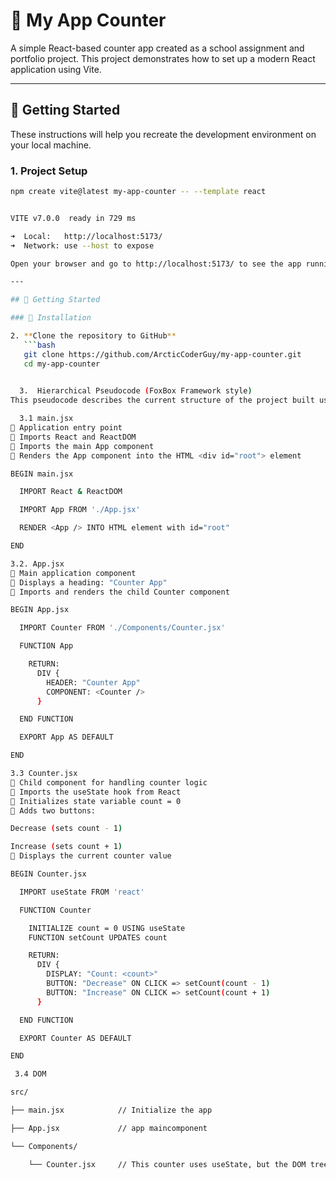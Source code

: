 # 🧮 My App Counter

A simple React-based counter app created as a school assignment and portfolio project. This project demonstrates how to set up a modern React application using Vite.

---

## 🚀 Getting Started

These instructions will help you recreate the development environment on your local machine.

### 1. Project Setup

```bash
npm create vite@latest my-app-counter -- --template react


VITE v7.0.0  ready in 729 ms

➜  Local:   http://localhost:5173/
➜  Network: use --host to expose

Open your browser and go to http://localhost:5173/ to see the app running.

---

## 🚀 Getting Started

### 🔧 Installation

2. **Clone the repository to GitHub**
   ```bash
   git clone https://github.com/ArcticCoderGuy/my-app-counter.git
   cd my-app-counter

   
  3.  Hierarchical Pseudocode (FoxBox Framework style)
This pseudocode describes the current structure of the project built using the React module and my custom FoxBox Framework approach.

  3.1 main.jsx
🔹 Application entry point
🔸 Imports React and ReactDOM
🔸 Imports the main App component
🔸 Renders the App component into the HTML <div id="root"> element

BEGIN main.jsx

  IMPORT React & ReactDOM

  IMPORT App FROM './App.jsx'

  RENDER <App /> INTO HTML element with id="root"

END

3.2. App.jsx
🔹 Main application component
🔸 Displays a heading: "Counter App"
🔸 Imports and renders the child Counter component

BEGIN App.jsx

  IMPORT Counter FROM './Components/Counter.jsx'

  FUNCTION App

    RETURN:
      DIV {
        HEADER: "Counter App"
        COMPONENT: <Counter />
      }

  END FUNCTION

  EXPORT App AS DEFAULT

END

3.3 Counter.jsx
🔹 Child component for handling counter logic
🔸 Imports the useState hook from React
🔸 Initializes state variable count = 0
🔸 Adds two buttons:

Decrease (sets count - 1)

Increase (sets count + 1)
🔸 Displays the current counter value

BEGIN Counter.jsx

  IMPORT useState FROM 'react'

  FUNCTION Counter

    INITIALIZE count = 0 USING useState
    FUNCTION setCount UPDATES count

    RETURN:
      DIV {
        DISPLAY: "Count: <count>"
        BUTTON: "Decrease" ON CLICK => setCount(count - 1)
        BUTTON: "Increase" ON CLICK => setCount(count + 1)
      }

  END FUNCTION

  EXPORT Counter AS DEFAULT

END

 3.4 DOM

src/ 

├── main.jsx            // Initialize the app 

├── App.jsx             // app maincomponent 

└── Components/ 

    └── Counter.jsx     // This counter uses useState, but the DOM tree in VS Code shows the components in reverse order


